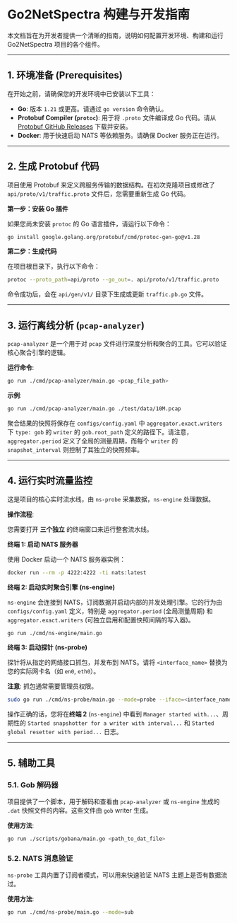 # Go2NetSpectra 构建与开发指南

本文档旨在为开发者提供一个清晰的指南，说明如何配置开发环境、构建和运行 Go2NetSpectra 项目的各个组件。

---

## 1. 环境准备 (Prerequisites)

在开始之前，请确保您的开发环境中已安装以下工具：

- **Go**: 版本 `1.21` 或更高。请通过 `go version` 命令确认。
- **Protobuf Compiler (`protoc`)**: 用于将 `.proto` 文件编译成 Go 代码。请从 [Protobuf GitHub Releases](https://github.com/protocolbuffers/protobuf/releases) 下载并安装。
- **Docker**: 用于快速启动 NATS 等依赖服务。请确保 Docker 服务正在运行。

---

## 2. 生成 Protobuf 代码

项目使用 Protobuf 来定义跨服务传输的数据结构。在初次克隆项目或修改了 `api/proto/v1/traffic.proto` 文件后，您需要重新生成 Go 代码。

**第一步：安装 Go 插件**

如果您尚未安装 `protoc` 的 Go 语言插件，请运行以下命令：
```sh
go install google.golang.org/protobuf/cmd/protoc-gen-go@v1.28
```

**第二步：生成代码**

在项目根目录下，执行以下命令：
```sh
protoc --proto_path=api/proto --go_out=. api/proto/v1/traffic.proto
```

命令成功后，会在 `api/gen/v1/` 目录下生成或更新 `traffic.pb.go` 文件。

---

## 3. 运行离线分析 (`pcap-analyzer`)

`pcap-analyzer` 是一个用于对 `pcap` 文件进行深度分析和聚合的工具。它可以验证核心聚合引擎的逻辑。

**运行命令**:
```sh
go run ./cmd/pcap-analyzer/main.go <pcap_file_path>
```

**示例**:
```sh
go run ./cmd/pcap-analyzer/main.go ./test/data/10M.pcap
```

聚合结果的快照将保存在 `configs/config.yaml` 中 `aggregator.exact.writers` 下 `type: gob` 的 `writer` 的 `gob.root_path` 定义的路径下。请注意，`aggregator.period` 定义了全局的测量周期，而每个 `writer` 的 `snapshot_interval` 则控制了其独立的快照频率。

---

## 4. 运行实时流量监控

这是项目的核心实时流水线，由 `ns-probe` 采集数据，`ns-engine` 处理数据。

**操作流程**:

您需要打开 **三个独立** 的终端窗口来运行整套流水线。

**终端 1: 启动 NATS 服务器**

使用 Docker 启动一个 NATS 服务器实例：
```sh
docker run --rm -p 4222:4222 -ti nats:latest
```

**终端 2: 启动实时聚合引擎 (ns-engine)**

`ns-engine` 会连接到 NATS，订阅数据并启动内部的并发处理引擎。它的行为由 `configs/config.yaml` 定义，特别是 `aggregator.period` (全局测量周期) 和 `aggregator.exact.writers` (可独立启用和配置快照间隔的写入器)。
```sh
go run ./cmd/ns-engine/main.go
```

**终端 3: 启动探针 (ns-probe)**

探针将从指定的网络接口抓包，并发布到 NATS。请将 `<interface_name>` 替换为您的实际网卡名（如 `en0`, `eth0`）。

**注意**: 抓包通常需要管理员权限。
```sh
sudo go run ./cmd/ns-probe/main.go --mode=probe --iface=<interface_name>
```

操作正确的话，您将在**终端 2** (`ns-engine`) 中看到 `Manager started with...`、周期性的 `Started snapshotter for a writer with interval...` 和 `Started global resetter with period...` 日志。

---

## 5. 辅助工具

### 5.1. Gob 解码器

项目提供了一个脚本，用于解码和查看由 `pcap-analyzer` 或 `ns-engine` 生成的 `.dat` 快照文件的内容。这些文件由 `gob` writer 生成。

**使用方法**:
```sh
go run ./scripts/gobana/main.go <path_to_dat_file>
```

### 5.2. NATS 消息验证

`ns-probe` 工具内置了订阅者模式，可以用来快速验证 NATS 主题上是否有数据流过。

**使用方法**:
```sh
go run ./cmd/ns-probe/main.go --mode=sub
```
